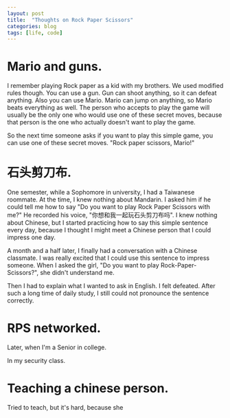 ```yaml
---
layout: post
title:  "Thoughts on Rock Paper Scissors"
categories: blog
tags: [life, code]
---
```

# Mario and guns.
I remember playing Rock paper as a kid with my brothers. We used modified rules
though. You can use a gun. Gun can shoot anything, so it can defeat anything.
Also you can use
Mario. Mario can jump on anything, so Mario beats everything as well. The
person who accepts to play the game will usually be the only one who would use
one of these secret moves, because that person is the one who actually doesn't
want to play the game.

So the next time someone asks if you want to play this simple game, you can use
one of these secret moves. "Rock paper scissors, Mario!"

# 石头剪刀布.
One semester, while a Sophomore in university, I had a Taiwanese roommate. At
the time, I knew nothing about Mandarin. I asked him if he could tell me how to
say "Do you want to play Rock Paper Scissors with me?" He recorded his voice,
"你想和我一起玩石头剪刀布吗". I knew nothing about Chinese, but I started
practicing how to say this simple sentence every day, because I thought I might
meet a Chinese person that I could impress one day.

A month and a half later, I finally had a conversation with a Chinese
classmate. I was really excited that I could use this sentence to impress
someone. When I asked the girl, "Do you want to play Rock-Paper-Scissors?", she
didn't understand me.

Then I had to explain what I wanted to ask in English. I felt defeated. After
such a long time of daily study, I still could not pronounce the sentence
correctly.

# RPS networked.
Later, when I'm a Senior in college.

In my security class.

# Teaching a chinese person.
Tried to teach, but it's hard, because she 
